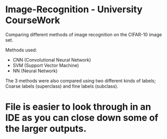 # Image-Recognition - University CourseWork

Comparing different methods of image recognition on the CIFAR-10 image set.

Methods used:
- CNN (Convolutional Neural Network)
- SVM (Support Vector Machine)
- NN (Neural Network)

The 3 methods were also compared using two different kinds of labels; Coarse labels (superclass) and fine labels (subclass).

# File is easier to look through in an IDE as you can close down some of the larger outputs.
